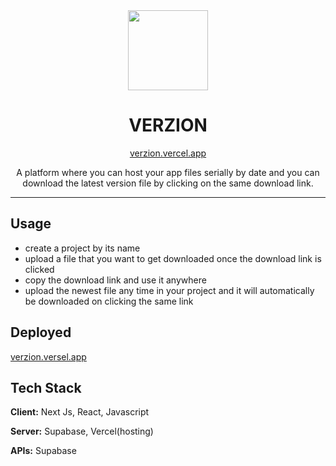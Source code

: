 <div align="center">
    <img src="./src/app/favicon.ico" width="128" height="128" style="display: block; margin: 0 auto"/>
    <h1>VERZION</h1>
    <a href="https://verzion.vercel.app/">verzion.vercel.app</a>
    <p>A platform where you can host your app files serially by date and you can download the latest version file by clicking on the same download link.</p>
</div>

---

## Usage

- create a project by its name
- upload a file that you want to get downloaded once the download link is clicked
- copy the download link and use it anywhere 
- upload the newest file any time in your project and it will automatically be downloaded on clicking the same link

## Deployed

[verzion.versel.app](https://verzion.vercel.app)

## Tech Stack

**Client:** Next Js, React, Javascript

**Server:** Supabase, Vercel(hosting)

**APIs:** Supabase
